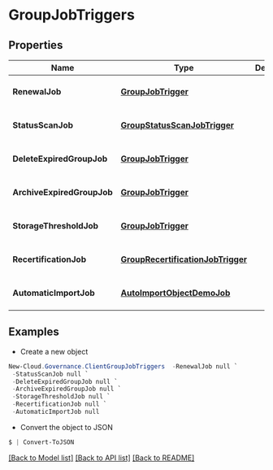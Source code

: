 # GroupJobTriggers
## Properties

Name | Type | Description | Notes
------------ | ------------- | ------------- | -------------
**RenewalJob** | [**GroupJobTrigger**](GroupJobTrigger.md) |  | [optional] [default to null]
**StatusScanJob** | [**GroupStatusScanJobTrigger**](GroupStatusScanJobTrigger.md) |  | [optional] [default to null]
**DeleteExpiredGroupJob** | [**GroupJobTrigger**](GroupJobTrigger.md) |  | [optional] [default to null]
**ArchiveExpiredGroupJob** | [**GroupJobTrigger**](GroupJobTrigger.md) |  | [optional] [default to null]
**StorageThresholdJob** | [**GroupJobTrigger**](GroupJobTrigger.md) |  | [optional] [default to null]
**RecertificationJob** | [**GroupRecertificationJobTrigger**](GroupRecertificationJobTrigger.md) |  | [optional] [default to null]
**AutomaticImportJob** | [**AutoImportObjectDemoJob**](AutoImportObjectDemoJob.md) |  | [optional] [default to null]

## Examples

- Create a new object
```powershell
New-Cloud.Governance.ClientGroupJobTriggers  -RenewalJob null `
 -StatusScanJob null `
 -DeleteExpiredGroupJob null `
 -ArchiveExpiredGroupJob null `
 -StorageThresholdJob null `
 -RecertificationJob null `
 -AutomaticImportJob null
```

- Convert the object to JSON
```powershell
$ | Convert-ToJSON
```


[[Back to Model list]](../README.md#documentation-for-models) [[Back to API list]](../README.md#documentation-for-api-endpoints) [[Back to README]](../README.md)

